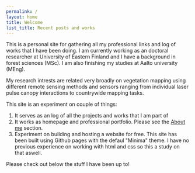 ```yaml
---
permalink: /
layout: home
title: Welcome
list_title: Recent posts and works
---
```


This is a personal site for gathering all my professional links and log of works that I have been doing. I am currently working as an doctoral researcher at University of Eastern Finland and I have a background in forest sciences (MSc). I am also finishing my studies at Aalto university (MEng).

My research intrests are related very broadly on vegetation mapping using different remote sensing methods and sensors ranging from individual laser pulse canopy interactions to countrywide mapping tasks.

This site is an experiment on couple of things:

1. It serves as an log of all the projects and works that I am part of
2. It works as homepage and professional portfolio. Please see the [About me](about.md) section.
3. Experiment on building and hosting a website for free. This site has been built using Github pages with the defaul "Minima" theme. I have no previous experience on working with html and css so this a study on that aswell.

Please check out below the stuff I have been up to!
